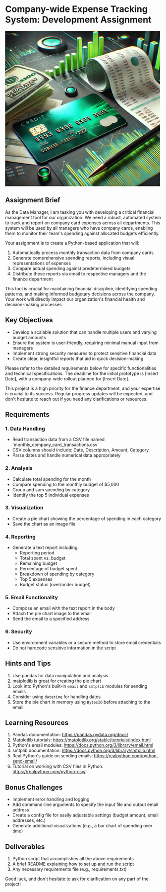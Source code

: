 # Company-wide Expense Tracking System: Development Assignment

<img src="./assets/budget.webp" alt="Expense Tracking System Assignment" width="500">


## Assignment Brief
As the Data Manager, I am tasking you with developing a critical financial management tool for our organization. We need a robust, automated system to track and report on company card expenses across all departments. This system will be used by all managers who have company cards, enabling them to monitor their team's spending against allocated budgets efficiently.

Your assignment is to create a Python-based application that will:
1. Automatically process monthly transaction data from company cards
2. Generate comprehensive spending reports, including visual representations of expenses
3. Compare actual spending against predetermined budgets
4. Distribute these reports via email to respective managers and the finance department

This tool is crucial for maintaining financial discipline, identifying spending patterns, and making informed budgetary decisions across the company. Your work will directly impact our organization's financial health and decision-making processes.

## Key Objectives
- Develop a scalable solution that can handle multiple users and varying budget amounts
- Ensure the system is user-friendly, requiring minimal manual input from managers
- Implement strong security measures to protect sensitive financial data
- Create clear, insightful reports that aid in quick decision-making

Please refer to the detailed requirements below for specific functionalities and technical specifications. The deadline for the initial prototype is [Insert Date], with a company-wide rollout planned for [Insert Date].

This project is a high priority for the finance department, and your expertise is crucial to its success. Regular progress updates will be expected, and don't hesitate to reach out if you need any clarifications or resources.

## Requirements

### 1. Data Handling
- Read transaction data from a CSV file named 'monthly_company_card_transactions.csv'
- CSV columns should include: Date, Description, Amount, Category
- Parse dates and handle numerical data appropriately

### 2. Analysis
- Calculate total spending for the month
- Compare spending to the monthly budget of $5,000
- Group and sum spending by category
- Identify the top 5 individual expenses

### 3. Visualization
- Create a pie chart showing the percentage of spending in each category
- Save the chart as an image file

### 4. Reporting
- Generate a text report including:
  - Reporting period
  - Total spent vs. budget
  - Remaining budget
  - Percentage of budget spent
  - Breakdown of spending by category
  - Top 5 expenses
  - Budget status (over/under budget)

### 5. Email Functionality
- Compose an email with the text report in the body
- Attach the pie chart image to the email
- Send the email to a specified address

### 6. Security
- Use environment variables or a secure method to store email credentials
- Do not hardcode sensitive information in the script

## Hints and Tips
1. Use pandas for data manipulation and analysis
2. matplotlib is great for creating the pie chart
3. Look into Python's built-in `email` and `smtplib` modules for sending emails
4. Consider using `datetime` for handling dates
5. Store the pie chart in memory using `BytesIO` before attaching to the email

## Learning Resources
1. Pandas documentation: https://pandas.pydata.org/docs/
2. Matplotlib tutorials: https://matplotlib.org/stable/tutorials/index.html
3. Python's email modules: https://docs.python.org/3/library/email.html
4. smtplib documentation: https://docs.python.org/3/library/smtplib.html
5. Real Python's guide on sending emails: https://realpython.com/python-send-email/
6. Tutorial on working with CSV files in Python: https://realpython.com/python-csv/

## Bonus Challenges
- Implement error handling and logging
- Add command-line arguments to specify the input file and output email address
- Create a config file for easily adjustable settings (budget amount, email addresses, etc.)
- Generate additional visualizations (e.g., a bar chart of spending over time)

## Deliverables
1. Python script that accomplishes all the above requirements
2. A brief README explaining how to set up and run the script
3. Any necessary requirements file (e.g., requirements.txt)

Good luck, and don't hesitate to ask for clarification on any part of the project!
